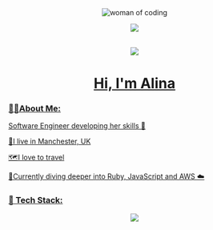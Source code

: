 <div id="header" align="center">

<img src="https://i.giphy.com/media/v1.Y2lkPTc5MGI3NjExYXZveWU3MjNxOTNleTV0eDFwNWhzb3BnaWt4dWw2djNsbzBta29qaSZlcD12MV9pbnRlcm5hbF9naWZfYnlfaWQmY3Q9Zw/L1R1tvI9svkIWwpVYr/giphy.gif" alt="woman of coding">

<a href="https://www.linkedin.com/in/alina-omhandoro/"><img src="https://img.shields.io/badge/LinkedIn-blue?logo=linkedin&logoColor=white&style=for-the-badge">


<br>
<img src="https://komarev.com/ghpvc/?username=alinaomhandoro&style=flat-square)">

<h1>Hi, I'm Alina</h1>

</div>

### 👩‍💻About Me:
Software Engineer developing her skills 💪

<p>🏡I live in Manchester, UK</p>
<p>🗺️I love to travel</p>
<p>🌱Currently diving deeper into Ruby, JavaScript and AWS ☁️</p>

### 🧰 Tech Stack:

<div align="center">
  <img src="https://skillicons.dev/icons?i=ruby,rails,js,postgres,html,css,scss">
</div>
